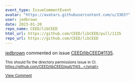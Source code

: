 ```yaml
---
event_type: IssueCommentEvent
avatar: "https://avatars.githubusercontent.com/u/3303?"
user: jedbrown
date: 2023-01-20
repo_name: CEED/libCEED
html_url: https://github.com/CEED/libCEED/pull/1135
repo_url: https://github.com/CEED/libCEED
---
```


<a href='https://github.com/jedbrown' target='_blank'>jedbrown</a> commented on issue <a href='https://github.com/CEED/libCEED/pull/1135' target='_blank'>CEED/libCEED#1135</a>.

<small>This should fix the directory permissions issue in CI. https://github.com/CEED/libCEED/pull/1143...</small>

<a href='https://github.com/CEED/libCEED/pull/1135' target='_blank'>View Comment</a>